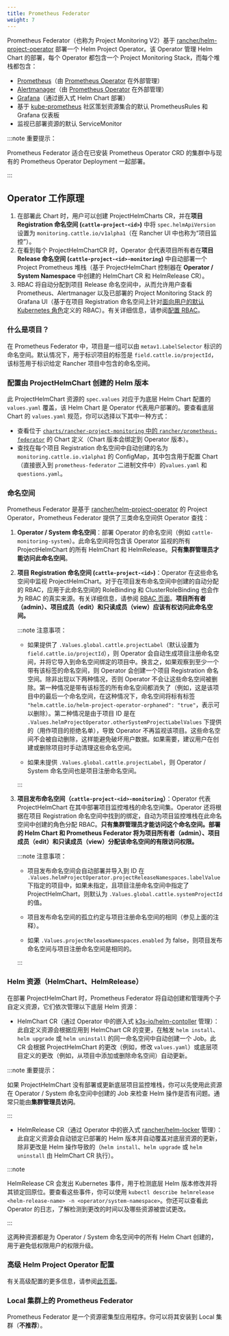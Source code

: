 ```yaml
---
title: Prometheus Federator
weight: 7
---
```


Prometheus Federator（也称为 Project Monitoring V2）基于 [rancher/helm-project-operator](https://github.com/rancher/helm-project-operator) 部署一个 Helm Project Operator。该 Operator 管理 Helm Chart 的部署，每个 Operator 都包含一个 Project Monitoring Stack，而每个堆栈都包含：

- [Prometheus](https://prometheus.io/)（由 [Prometheus Operator](https://github.com/prometheus-operator/prometheus-operator) 在外部管理）
- [Alertmanager](https://prometheus.io/docs/alerting/latest/alertmanager/)（由 [Prometheus Operator](https://github.com/prometheus-operator/prometheus-operator) 在外部管理）
- [Grafana](https://github.com/helm/charts/tree/master/stable/grafana)（通过嵌入式 Helm Chart 部署）
- 基于 [kube-prometheus](https://github.com/prometheus-operator/kube-prometheus/) 社区策划资源集合的默认 PrometheusRules 和 Grafana 仪表板
- 监视已部署资源的默认 ServiceMonitor

:::note 重要提示：

Prometheus Federator 适合在已安装 Prometheus Operator CRD 的集群中与现有的 Prometheus Operator Deployment 一起部署。

:::

## Operator 工作原理

1. 在部署此 Chart 时，用户可以创建 ProjectHelmCharts CR，并在**项目 Registration 命名空间 (`cattle-project-<id>`)** 中将 `spec.helmApiVersion` 设置为 `monitoring.cattle.io/v1alpha1`（在 Rancher UI 中也称为“项目监控”）。
2. 在看到每个 ProjectHelmChartCR 时，Operator 会代表项目所有者在**项目 Release 命名空间 (`cattle-project-<id>-monitoring`)** 中自动部署一个 Project Prometheus 堆栈（基于 ProjectHelmChart 控制器在 **Operator / System Namespace** 中创建的 HelmChart CR 和 HelmRelease CR）。
3. RBAC 将自动分配到项目 Release 命名空间中，从而允许用户查看 Prometheus、Alertmanager 以及已部署的 Project Monitoring Stack 的 Grafana UI（基于在项目 Registration 命名空间上针对[面向用户的默认 Kubernetes 角色](https://kubernetes.io/docs/reference/access-authn-authmonitoring-alerting/prometheus-federator/rbac#user-facing-roles)定义的 RBAC）。有关详细信息，请参阅[配置 RBAC](../reference-guides/prometheus-federator/rbac.md)。

### 什么是项目？

在 Prometheus Federator 中，项目是一组可以由 `metav1.LabelSelector` 标识的命名空间。默认情况下，用于标识项目的标签是 `field.cattle.io/projectId`，该标签用于标识给定 Rancher 项目中包含的命名空间。

### 配置由 ProjectHelmChart 创建的 Helm 版本

此 ProjectHelmChart 资源的 `spec.values` 对应于为底层 Helm Chart 配置的 `values.yaml` 覆盖，该 Helm Chart 是 Operator 代表用户部署的。要查看底层 Chart 的 `values.yaml` 规范，你可以选择以下其中一种方式：

- 查看位于 [`charts/rancher-project-monitoring` 中的 `rancher/prometheus-federator`](https://github.com/rancher/prometheus-federator/blob/main/charts/rancher-project-monitoring) 的 Chart 定义（Chart 版本会绑定到 Operator 版本）。
- 查找在每个项目 Registration 命名空间中自动创建的名为 `monitoring.cattle.io.v1alpha1` 的 ConfigMap，其中包含用于配置 Chart（直接嵌入到 `prometheus-federator` 二进制文件中）的`values.yaml` 和 `questions.yaml`。

### 命名空间

Prometheus Federator 是基于 [rancher/helm-project-operator](https://github.com/rancher/helm-project-operator) 的 Project Operator，Prometheus Federator 提供了三类命名空间供 Operator 查找：

1. **Operator / System 命名空间**：部署 Operator 的命名空间（例如 `cattle-monitoring-system`）。此命名空间将包含该 Operator 监视的所有 ProjectHelmChart 的所有 HelmChart 和 HelmRelease。**只有集群管理员才能访问此命名空间**。

2. **项目 Registration 命名空间 (`cattle-project-<id>`)**：Operator 在这些命名空间中监视 ProjectHelmChart。对于在项目发布命名空​​间中创建的自动分配的 RBAC，应用于此命名空间的 RoleBinding 和 ClusterRoleBinding 也会作为 RBAC 的真实来源。有关详细信息，请参阅 [RBAC 页面](../reference-guides/prometheus-federator/rbac.md)。**项目所有者（admin）、项目成员（edit）和只读成员（view）应该有权访问此命名空间。**

   :::note 注意事项：

   - 如果提供了 `.Values.global.cattle.projectLabel`（默认设置为 `field.cattle.io/projectId`），则 Operator 会自动生成项目注册命名空间，并将它导入到命名空间绑定的项目中。换言之，如果观察到至少一个带有该标签的命名空间，则 Operator 会创建一个项目 Registration 命名空间。除非出现以下两种情况，否则 Operator 不会让这些命名空间被删除。第一种情况是带有该标签的所有命名空间都消失了（例如，这是该项目中的最后一个命名空间，在这种情况下，命名空间将标有标签 `"helm.cattle.io/helm-project-operator-orphaned": "true"`，表示可以删除）。第二种情况是由于项目 ID 是在 `.Values.helmProjectOperator.otherSystemProjectLabelValues` 下提供的（用作项目的拒绝名单），导致 Operator 不再监视该项目。这些命名空间不会被自动删除，这样能避免破坏用户数据。如果需要，建议用户在创建或删除项目时手动清理这些命名空间。

   - 如果未提供 `.Values.global.cattle.projectLabel`，则 Operator / System 命名空间也是项目注册命名空间。

   :::

3. **项目发布命名空​​间（`cattle-project-<id>-monitoring`）**：Operator 代表 ProjectHelmChart 在其中部署项目监控堆栈的命名空间集。Operator 还将根据在项目 Registration 命名空间中找到的绑定，自动为项目监控堆栈在此命名空间中创建的角色分配 RBAC。**只有集群管理员才能访问这个命名空间。部署的 Helm Chart 和 Prometheus Federator 将为项目所有者（admin）、项目成员（edit）和只读成员（view）分配该命名空间的有限访问权限。**

   :::note 注意事项：

   - 项目发布命名空间会自动部署并导入到 ID 在 `.Values.helmProjectOperator.projectReleaseNamespaces.labelValue` 下指定的项目中，如果未指定，且项目注册命名空间中指定了 ProjectHelmChart，则默认为 `.Values.global.cattle.systemProjectId` 的值。

   - 项目发布命名空​​间的孤立约定与项目注册命名空间的相同（参见上面的注释）。

   - 如果 `.Values.projectReleaseNamespaces.enabled` 为 false，则项目发布命名空​​间与项目注册命名空间是相同的。

   :::

### Helm 资源（HelmChart、HelmRelease）

在部署 ProjectHelmChart 时，Prometheus Federator 将自动创建和管理两个子自定义资源，它们依次管理以下底层 Helm 资源：

- HelmChart CR（通过 Operator 中的嵌入式 [k3s-io​​/helm-contoller](https://github.com/k3s-io/helm-controller) 管理）：此自定义资源会根据应用到 HelmChart CR 的变更，在触发 `helm install`、`helm upgrade` 或 `helm uninstall` 的同一命名空间中自动创建一个 Job。此 CR 会根据 ProjectHelmChart 的更改（例如，修改 `values.yaml`）或底层项目定义的更改（例如，从项目中添加或删除命名空间）自动更新。

:::note 重要提示：

如果 ProjectHelmChart 没有部署或更新底层项目监控堆栈，你可以先使用此资源在 Operator / System 命名空间中创建的 Job 来检查 Helm 操作是否有问题。通常只能由**集群管理员访问**。

:::

- HelmRelease CR（通过 Operator 中的嵌入式 [rancher/helm-locker](https://github.com/rancher/helm-locker) 管理）：此自定义资源会自动锁定已部署的 Helm 版本并自动覆盖对底层资源的更新，除非更改是 Helm 操作导致的（`helm install`、`helm upgrade` 或 `helm uninstall` 由 HelmChart CR 执行）。

:::note

HelmRelease CR 会发出 Kubernetes 事件，用于检测底层 Helm 版本修改并将其锁定回原位。要查看这些事件，你可以使用 `kubectl describe helmrelease <helm-release-name> -n <operator/system-namespace>`。你还可以查看此 Operator 的日志，了解检测到更改的时间以及哪些资源被尝试更改。

:::

这两种资源都是为 Operator / System 命名空间中的所有 Helm Chart 创建的，用于避免低权限用户的权限升级。

### 高级 Helm Project Operator 配置

有关高级配置的更多信息，请参阅[此页面](https://github.com/rancher/prometheus-federator/blob/main/charts/prometheus-federator/0.0.1/README.md#advanced-helm-project-operator-configuration)。

<!--
|Value|Configuration|
|---|---------------------------|
|`helmProjectOperator.valuesOverride`| Allows an Operator to override values that are set on each ProjectHelmChart deployment on an operator-level; user-provided options (specified on the `spec.values` of the ProjectHelmChart) are automatically overridden if operator-level values are provided. For an example, see how the default value overrides `federate.targets`. Note: When overriding list values like `federate.targets`, user-provided list values will **not** be concatenated. |
|`helmProjectOperator.projectReleaseNamespaces.labelValues`| The value of the Project that all Project Release Namespaces should be auto-imported into via label and annotation. Not recommended to be overridden on a Rancher setup. |
|`helmProjectOperator.otherSystemProjectLabelValues`| Other namespaces that the operator should treat as a system namespace that should not be monitored. By default, all namespaces that match `global.cattle.systemProjectId` will not be matched. `cattle-monitoring-system`, `cattle-dashboards`, and `kube-system` are explicitly marked as system namespaces as well, regardless of label or annotation. |
|`helmProjectOperator.releaseRoleBindings.aggregate`| Whether to automatically create RBAC resources in Project Release namespaces.
|`helmProjectOperator.releaseRoleBindings.clusterRoleRefs.<admin\|edit\|view>`| ClusterRoles to reference to discover subjects to create RoleBindings for in the Project Release Namespace for all corresponding Project Release Roles. See RBAC above for more information. |
|`helmProjectOperator.hardenedNamespaces.enabled`| Whether to automatically patch the default ServiceAccount with `automountServiceAccountToken: false` and create a default NetworkPolicy in all managed namespaces in the cluster; the default values ensure that the creation of the namespace does not break a CIS 1.16 hardened scan. |
|`helmProjectOperator.hardenedNamespaces.configuration`| The configuration to be supplied to the default ServiceAccount or auto-generated NetworkPolicy on managing a namespace. |
-->

### Local 集群上的 Prometheus Federator

Prometheus Federator 是一个资源密集型应用程序。你可以将其安装到 Local 集群（**不推荐**）。